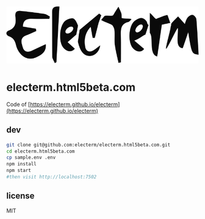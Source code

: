
<h1 class="aligncenter">
    <a href="http://electerm.html5beta.com">
        <img src="https://github.com/electerm/electerm-resource/raw/master/static/images/electerm.png", alt="" />
    </a>
</h1>

# electerm.html5beta.com

Code of [https://electerm.github.io/electerm](https://electerm.github.io/electerm)

## dev

```bash
git clone git@github.com:electerm/electerm.html5beta.com.git
cd electerm.html5beta.com
cp sample.env .env
npm install
npm start
#then visit http://localhost:7502
```

## license

MIT



